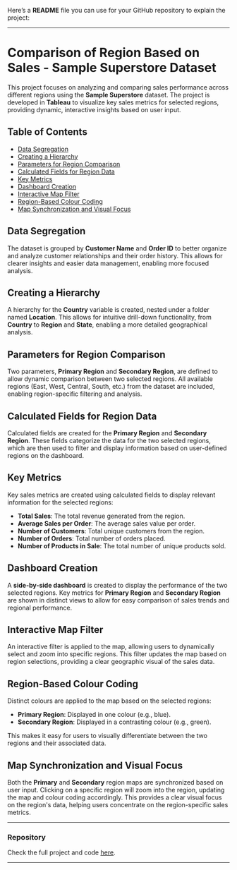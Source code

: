 Here’s a **README** file you can use for your GitHub repository to explain the project:

---

# Comparison of Region Based on Sales - Sample Superstore Dataset

This project focuses on analyzing and comparing sales performance across different regions using the **Sample Superstore** dataset. The project is developed in **Tableau** to visualize key sales metrics for selected regions, providing dynamic, interactive insights based on user input.

## Table of Contents
- [Data Segregation](#data-segregation)
- [Creating a Hierarchy](#creating-a-hierarchy)
- [Parameters for Region Comparison](#parameters-for-region-comparison)
- [Calculated Fields for Region Data](#calculated-fields-for-region-data)
- [Key Metrics](#key-metrics)
- [Dashboard Creation](#dashboard-creation)
- [Interactive Map Filter](#interactive-map-filter)
- [Region-Based Colour Coding](#region-based-colour-coding)
- [Map Synchronization and Visual Focus](#map-synchronization-and-visual-focus)
  
## Data Segregation
The dataset is grouped by **Customer Name** and **Order ID** to better organize and analyze customer relationships and their order history. This allows for clearer insights and easier data management, enabling more focused analysis.

## Creating a Hierarchy
A hierarchy for the **Country** variable is created, nested under a folder named **Location**. This allows for intuitive drill-down functionality, from **Country** to **Region** and **State**, enabling a more detailed geographical analysis.

## Parameters for Region Comparison
Two parameters, **Primary Region** and **Secondary Region**, are defined to allow dynamic comparison between two selected regions. All available regions (East, West, Central, South, etc.) from the dataset are included, enabling region-specific filtering and analysis.

## Calculated Fields for Region Data
Calculated fields are created for the **Primary Region** and **Secondary Region**. These fields categorize the data for the two selected regions, which are then used to filter and display information based on user-defined regions on the dashboard.

## Key Metrics
Key sales metrics are created using calculated fields to display relevant information for the selected regions:
- **Total Sales**: The total revenue generated from the region.
- **Average Sales per Order**: The average sales value per order.
- **Number of Customers**: Total unique customers from the region.
- **Number of Orders**: Total number of orders placed.
- **Number of Products in Sale**: The total number of unique products sold.

## Dashboard Creation
A **side-by-side dashboard** is created to display the performance of the two selected regions. Key metrics for **Primary Region** and **Secondary Region** are shown in distinct views to allow for easy comparison of sales trends and regional performance.

## Interactive Map Filter
An interactive filter is applied to the map, allowing users to dynamically select and zoom into specific regions. This filter updates the map based on region selections, providing a clear geographic visual of the sales data.

## Region-Based Colour Coding
Distinct colours are applied to the map based on the selected regions:
- **Primary Region**: Displayed in one colour (e.g., blue).
- **Secondary Region**: Displayed in a contrasting colour (e.g., green).

This makes it easy for users to visually differentiate between the two regions and their associated data.

## Map Synchronization and Visual Focus
Both the **Primary** and **Secondary** region maps are synchronized based on user input. Clicking on a specific region will zoom into the region, updating the map and colour coding accordingly. This provides a clear visual focus on the region's data, helping users concentrate on the region-specific sales metrics.

---

### Repository
Check the full project and code [here](https://github.com/Deep-Dubey/Comparison-of-Region-Based-on-Sales..git).

---

